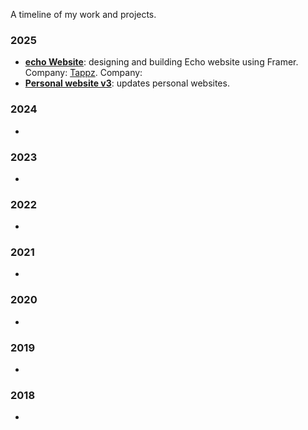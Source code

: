 
A timeline of my work and projects. 

### 2025
- **[echo Website](https://getecho.net/)**: designing and building Echo website using Framer. Company: [Tappz](https://www.tappz.com/). 
Company: 
- **[Personal website v3](https://iosipratama.com/)**: updates personal websites. 


### 2024
- 


### 2023
- 


### 2022
- 

### 2021
- 

### 2020
- 


### 2019
- 


### 2018
- 

